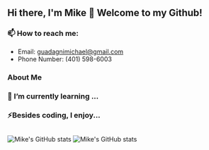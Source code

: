 ## Hi there, I'm Mike 👋 Welcome to my Github!

### 📫 How to reach me:
- Email: guadagnimichael@gmail.com
- Phone Number: (401) 598-6003

### About Me
####

### 🌱 I’m currently learning ...
####

### ⚡Besides coding, I enjoy...
####

##
##
##

![Mike's GitHub stats](https://github-readme-stats.vercel.app/api?username=mguadagni&show_icons=true&theme=merko) ![Mike's GitHub stats](https://github-readme-stats.vercel.app/api?username=mguadagni&show_icons=true&theme=synthwave)



<!--
**mguadagni/mguadagni** is a ✨ _special_ ✨ repository because its `README.md` (this file) appears on your GitHub profile.

Here are some ideas to get you started:

- 🔭 I’m currently working on ...
- 🌱 I’m currently learning ...
- 👯 I’m looking to collaborate on ...
- 🤔 I’m looking for help with ...
- 💬 Ask me about ...
- 📫 How to reach me: ...
- 😄 Pronouns: ...
- ⚡ Fun fact: ...
-->
